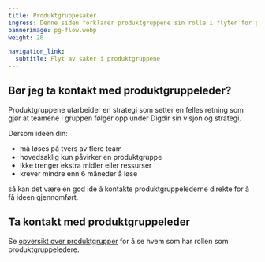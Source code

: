 ```yaml
---
title: Produktgruppesaker
ingress: Denne siden forklarer produktgruppene sin rolle i flyten for produktutvikling i Digdir.
bannerimage: pg-flow.webp
weight: 20

navigation_link:
  subtitle: Flyt av saker i produktgruppene
---
```


## Bør jeg ta kontakt med produktgruppeleder?
Produktgruppene utarbeider en strategi som setter en felles retning som gjør at teamene i gruppen
følger opp under Digdir sin visjon og strategi.

Dersom ideen din:
- må løses på tvers av flere team
- hovedsaklig kun påvirker en produktgruppe
- ikke trenger ekstra midler eller ressurser
- krever mindre enn 6 måneder å løse

så kan det være en god ide å kontakte produktgruppelederne direkte for å få ideen gjennomført.


## Ta kontakt med produktgruppeleder

Se [opversikt over produktgrupper](/produktgrupper/) for å se hvem som har rollen som produktgruppeledere.

